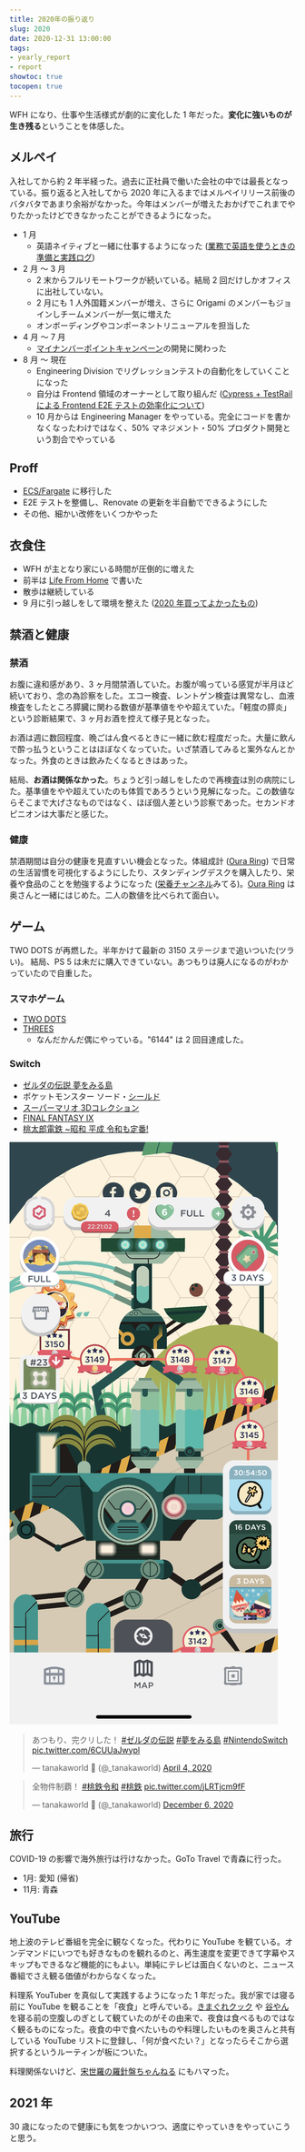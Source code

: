 ```yaml
---
title: 2020年の振り返り
slug: 2020
date: 2020-12-31 13:00:00
tags:
- yearly_report
- report
showtoc: true
tocopen: true
---
```


WFH になり、仕事や生活様式が劇的に変化した 1 年だった。**変化に強いものが生き残る**ということを体感した。

## メルペイ

入社してから約 2 年半経った。過去に正社員で働いた会社の中では最長となっている。振り返ると入社してから 2020 年に入るまではメルペイリリース前後のバタバタであまり余裕がなかった。今年はメンバーが増えたおかげでこれまでやりたかったけどできなかったことができるようになった。

- 1 月
    - 英語ネイティブと一緒に仕事するようになった ([業務で英語を使うときの準備と実践ログ](/english-2020/))
- 2 月 〜 3 月
    - 2 末からフルリモートワークが続いている。結局 2 回だけしかオフィスに出社していない。
    - 2 月にも 1 人外国籍メンバーが増え、さらに Origami のメンバーもジョインしチームメンバーが一気に増えた
    - オンボーディングやコンポーネントリニューアルを担当した
- 4 月 〜 7 月
    - [マイナンバーポイントキャンペーン](https://jp-news.mercari.com/2020/07/03/mynumber/)の開発に関わった
- 8 月 〜 現在
    - Engineering Division でリグレッションテストの自動化をしていくことになった
    - 自分は Frontend 領域のオーナーとして取り組んだ ([Cypress + TestRail による Frontend E2E テストの効率化について](https://engineering.mercari.com/blog/entry/20201207-cypress-testrail-frontend-e2e-automation/))
    - 10 月からは Engineering Manager をやっている。完全にコードを書かなくなったわけではなく、50% マネジメント・50% プロダクト開発という割合でやっている

## Proff

- [ECS/Fargate](/revamp-proff-io-infra-ecs-fargate/) に移行した
- E2E テストを整備し、Renovate の更新を半自動でできるようにした
- その他、細かい改修をいくつかやった

## 衣食住

- WFH が主となり家にいる時間が圧倒的に増えた
- 前半は [Life From Home](/life-from-home-covid-19/) で書いた
- 散歩は継続している
- 9 月に引っ越しをして環境を整えた ([2020 年買ってよかったもの](/the-best-things-2020/))

## 禁酒と健康

### 禁酒

お腹に違和感があり、3 ヶ月間禁酒していた。お腹が鳴っている感覚が半月ほど続いており、念の為診察をした。エコー検査、レントゲン検査は異常なし、血液検査をしたところ膵臓に関わる数値が基準値をやや超えていた。「軽度の膵炎」という診断結果で、3 ヶ月お酒を控えて様子見となった。

お酒は週に数回程度、晩ごはん食べるときに一緒に飲む程度だった。大量に飲んで酔っ払うということはほぼなくなっていた。いざ禁酒してみると案外なんとかなった。外食のときは飲みたくなるときはあった。

結局、**お酒は関係なかった**。ちょうど引っ越しをしたので再検査は別の病院にした。基準値をやや超えていたのも体質であろうという見解になった。この数値ならそこまで大げさなものではなく、ほぼ個人差という診察であった。セカンドオピニオンは大事だと感じた。

### 健康

禁酒期間は自分の健康を見直すいい機会となった。体組成計 ([Oura Ring](/the-best-things-2020/#8-Oura-Ring)) で日常の生活習慣を可視化するようにしたり、スタンディングデスクを購入したり、栄養や食品のことを勉強するようになった ([栄養チャンネル](https://www.youtube.com/channel/UCrPCzN6HOfK7FY2NJmKBeWg)みてる)。[Oura Ring](/the-best-things-2020/#8-Oura-Ring) は奥さんと一緒にはじめた。二人の数値を比べられて面白い。

## ゲーム

TWO DOTS が再燃した。半年かけて最新の 3150 ステージまで追いついた(ツラい)。
結局、PS 5 は未だに購入できていない。あつもりは廃人になるのがわかっていたので自重した。

### スマホゲーム

- [TWO DOTS](https://www.dots.co/twodots/)
- [THREES](https://asherv.com/threes/)
  - なんだかんだ偶にやっている。"6144" は 2 回目達成した。

### Switch

- [ゼルダの伝説 夢をみる島](https://amzn.to/3rLbbP7)
- ポケットモンスター ソード・[シールド](https://amzn.to/3n6AAz9)
- [スーパーマリオ 3Dコレクション](https://amzn.to/34Y2EP9)
- [FINAL FANTASY IX](https://amzn.to/3rLqPdz)
- [桃太郎電鉄 ~昭和 平成 令和も定番!](https://amzn.to/2X4m6VT)

![two-dots-2020.PNG](/images/2020-12-31-2020/two-dots-2020.PNG 'two-dots-2020.PNG')

<blockquote class="twitter-tweet"><p lang="ja" dir="ltr">あつもり、完クリした！ <a href="https://twitter.com/hashtag/%E3%82%BC%E3%83%AB%E3%83%80%E3%81%AE%E4%BC%9D%E8%AA%AC?src=hash&amp;ref_src=twsrc%5Etfw">#ゼルダの伝説</a> <a href="https://twitter.com/hashtag/%E5%A4%A2%E3%82%92%E3%81%BF%E3%82%8B%E5%B3%B6?src=hash&amp;ref_src=twsrc%5Etfw">#夢をみる島</a> <a href="https://twitter.com/hashtag/NintendoSwitch?src=hash&amp;ref_src=twsrc%5Etfw">#NintendoSwitch</a> <a href="https://t.co/6CUUaJwypl">pic.twitter.com/6CUUaJwypl</a></p>&mdash; tanakaworld 🧢 (@_tanakaworld) <a href="https://twitter.com/_tanakaworld/status/1246374301478948869?ref_src=twsrc%5Etfw">April 4, 2020</a></blockquote>
<blockquote class="twitter-tweet"><p lang="ja" dir="ltr">全物件制覇！ <a href="https://twitter.com/hashtag/%E6%A1%83%E9%89%84%E4%BB%A4%E5%92%8C?src=hash&amp;ref_src=twsrc%5Etfw">#桃鉄令和</a> <a href="https://twitter.com/hashtag/%E6%A1%83%E9%89%84?src=hash&amp;ref_src=twsrc%5Etfw">#桃鉄</a> <a href="https://t.co/jLRTjcm9fF">pic.twitter.com/jLRTjcm9fF</a></p>&mdash; tanakaworld 🧢 (@_tanakaworld) <a href="https://twitter.com/_tanakaworld/status/1335431142971883524?ref_src=twsrc%5Etfw">December 6, 2020</a></blockquote>

## 旅行

COVID-19 の影響で海外旅行は行けなかった。GoTo Travel で青森に行った。

- 1月: 愛知 (帰省)
- 11月: 青森

## YouTube

地上波のテレビ番組を完全に観なくなった。代わりに YouTube を観ている。オンデマンドにいつでも好きなものを観れるのと、再生速度を変更できて字幕やスキップもできるなど機能的にもよい。単純にテレビは面白くないのと、ニュース番組でさえ観る価値がわからなくなった。

料理系 YouTuber を真似して実践するようになった 1 年だった。我が家では寝る前に YouTube を観ることを「夜食」と呼んでいる。[きまぐれクック](https://www.youtube.com/user/toruteli) や [谷やん](https://www.youtube.com/channel/UC1-4AnMxkLXLNL3-7UJ4KTQ) を寝る前の空腹しのぎとして観ていたのがその由来で、夜食は食べるものではなく観るものになった。夜食の中で食べたいものや料理したいものを奥さんと共有している YouTube リストに登録し、「何が食べたい？」となったらそこから選択するというルーティンが板についた。 

料理関係ないけど、[宋世羅の羅針盤ちゃんねる](https://www.youtube.com/channel/UCKa_NCzd8zhw3m3eDJojHAQ) にもハマった。

## 2021 年

30 歳になったので健康にも気をつかいつつ、適度にやっていきをやっていこうと思う。


<script async src="https://platform.twitter.com/widgets.js" charset="utf-8"></script>

